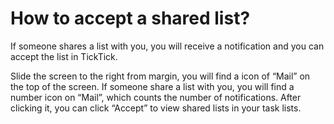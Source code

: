 # How to accept a shared list?
If someone shares a list with you, you will receive a notification and you can accept the list in TickTick.

Slide the screen to the right from margin, you will find a icon of “Mail” on the top of the screen. If someone share a list with you, you will find a number icon on “Mail”, which counts the number of notifications. After clicking it, you can click “Accept” to view shared lists in your task lists.
